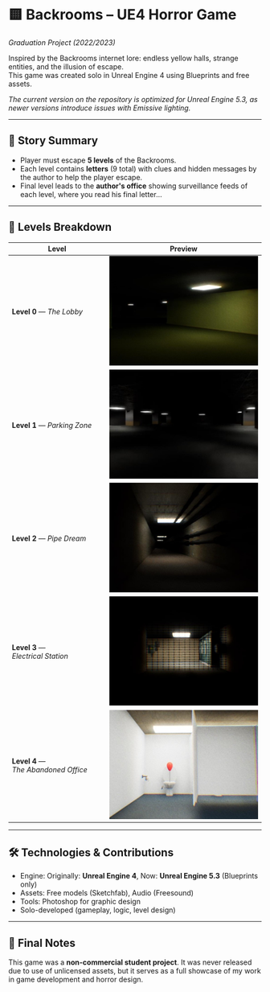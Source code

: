# 🟨 Backrooms – UE4 Horror Game  
*Graduation Project (2022/2023)*

Inspired by the Backrooms internet lore: endless yellow halls, strange entities, and the illusion of escape.  
This game was created solo in Unreal Engine 4 using Blueprints and free assets.

*The current version on the repository is optimized for Unreal Engine 5.3, as newer versions introduce issues with Emissive lighting.*

---

## 📜 Story Summary

- Player must escape **5 levels** of the Backrooms.
- Each level contains **letters** (9 total) with clues and hidden messages by the author to help the player escape.
- Final level leads to the **author's office** showing surveillance feeds of each level, where you read his final letter...

---

## 🔽 Levels Breakdown

| Level                                | Preview                       |
| ------------------------------------ | ----------------------------- |
| **Level 0** — *The Lobby*            | ![Level 0](images/level0.jpg) |
| **Level 1** — *Parking Zone*         | ![Level 1](images/level1.jpg) |
| **Level 2** — *Pipe Dream*           | ![Level 2](images/level2.jpg) |
| **Level 3** — *Electrical Station*   | ![Level 3](images/level3.jpg) |
| **Level 4** — *The Abandoned Office* | ![Level 4](images/level4.jpg) |


---

## 🛠️ Technologies & Contributions

- Engine: Originally: **Unreal Engine 4**, Now: **Unreal Engine 5.3** (Blueprints only)
- Assets: Free models (Sketchfab), Audio (Freesound)
- Tools: Photoshop for graphic design
- Solo-developed (gameplay, logic, level design)

---

## 🧠 Final Notes

This game was a **non-commercial student project**. It was never released due to use of unlicensed assets, but it serves as a full showcase of my work in game development and horror design.
